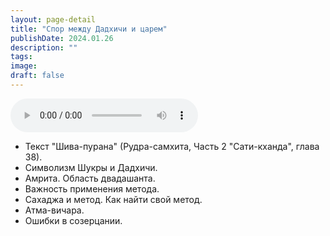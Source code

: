 ```yaml
---
layout: page-detail
title: "Спор между Дадхичи и царем"
publishDate: 2024.01.26
description: ""
tags:
image:
draft: false
---
```


<audio title="2024.01.26 - Спор между Дадхичи и царем.mp3" src="https://filer-api.advayta.org/v1.0/public/files/73831" controls=""></audio>

* Текст "Шива-пурана" (Рудра-самхита, Часть 2 "Сати-кханда", глава 38).
* Символизм Шукры и Дадхичи.
* Амрита. Область двадашанта.
* Важность применения метода.
* Сахаджа и метод. Как найти свой метод.
* Атма-вичара.
* Ошибки в созерцании.

  
